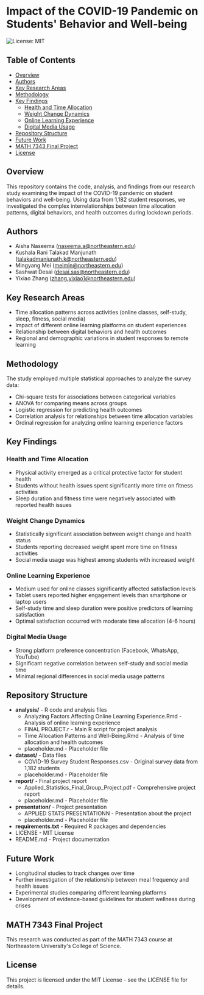 # Impact of the COVID-19 Pandemic on Students' Behavior and Well-being

![License: MIT](https://img.shields.io/badge/License-MIT-yellow.svg)

## Table of Contents
- [Overview](#overview)
- [Authors](#authors)
- [Key Research Areas](#key-research-areas)
- [Methodology](#methodology)
- [Key Findings](#key-findings)
  - [Health and Time Allocation](#health-and-time-allocation)
  - [Weight Change Dynamics](#weight-change-dynamics)
  - [Online Learning Experience](#online-learning-experience)
  - [Digital Media Usage](#digital-media-usage)
- [Repository Structure](#repository-structure)
- [Future Work](#future-work)
- [MATH 7343 Final Project](#math-7343-final-project)
- [License](#license)

## Overview
This repository contains the code, analysis, and findings from our research study examining the impact of the COVID-19 pandemic on student behaviors and well-being. Using data from 1,182 student responses, we investigated the complex interrelationships between time allocation patterns, digital behaviors, and health outcomes during lockdown periods.

## Authors
- Aisha Naseema (naseema.a@northeastern.edu)
- Kushala Rani Talakad Manjunath (talakadmanjunath.k@northeastern.edu)
- Mingyang Mei (meimin@northeastern.edu)
- Sashwat Desai (desai.sas@northeastern.edu)
- Yixiao Zhang (zhang.yixiao1@northeastern.edu)

## Key Research Areas
- Time allocation patterns across activities (online classes, self-study, sleep, fitness, social media)
- Impact of different online learning platforms on student experiences
- Relationship between digital behaviors and health outcomes
- Regional and demographic variations in student responses to remote learning

## Methodology
The study employed multiple statistical approaches to analyze the survey data:
- Chi-square tests for associations between categorical variables
- ANOVA for comparing means across groups
- Logistic regression for predicting health outcomes
- Correlation analysis for relationships between time allocation variables
- Ordinal regression for analyzing online learning experience factors

## Key Findings

### Health and Time Allocation
- Physical activity emerged as a critical protective factor for student health
- Students without health issues spent significantly more time on fitness activities
- Sleep duration and fitness time were negatively associated with reported health issues

### Weight Change Dynamics
- Statistically significant association between weight change and health status
- Students reporting decreased weight spent more time on fitness activities
- Social media usage was highest among students with increased weight

### Online Learning Experience
- Medium used for online classes significantly affected satisfaction levels
- Tablet users reported higher engagement levels than smartphone or laptop users
- Self-study time and sleep duration were positive predictors of learning satisfaction
- Optimal satisfaction occurred with moderate time allocation (4-6 hours)

### Digital Media Usage
- Strong platform preference concentration (Facebook, WhatsApp, YouTube)
- Significant negative correlation between self-study and social media time
- Minimal regional differences in social media usage patterns

## Repository Structure

- **analysis/** - R code and analysis files
  - Analyzing Factors Affecting Online Learning Experience.Rmd - Analysis of online learning experience
  - FINAL PROJECT.r - Main R script for project analysis
  - Time Allocation Patterns and Well-Being.Rmd - Analysis of time allocation and health outcomes
  - placeholder.md - Placeholder file
- **dataset/** - Data files
  - COVID-19 Survey Student Responses.csv - Original survey data from 1,182 students
  - placeholder.md - Placeholder file
- **report/** - Final project report
  - Applied_Statistics_Final_Group_Project.pdf - Comprehensive project report
  - placeholder.md - Placeholder file
- **presentation/** - Project presentation
  - APPLIED STATS PRESENTATIONN - Presentation about the project
  - placeholder.md - Placeholder file
- **requirements.txt** - Required R packages and dependencies
- LICENSE - MIT License
- README.md - Project documentation

## Future Work
- Longitudinal studies to track changes over time
- Further investigation of the relationship between meal frequency and health issues
- Experimental studies comparing different learning platforms
- Development of evidence-based guidelines for student wellness during crises

## MATH 7343 Final Project
This research was conducted as part of the MATH 7343 course at Northeastern University's College of Science.

## License
This project is licensed under the MIT License - see the LICENSE file for details.
